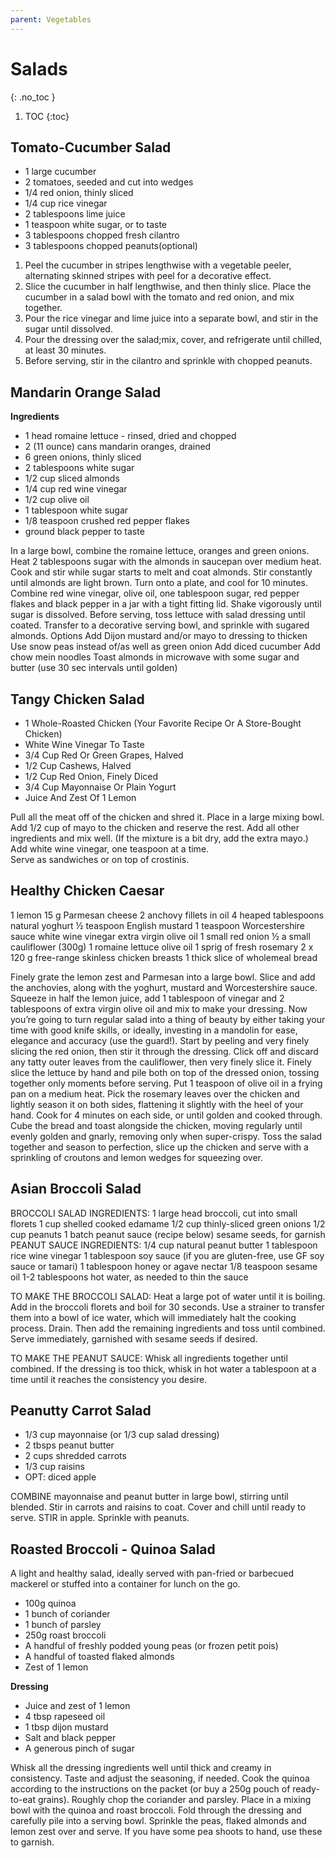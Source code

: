 ```yaml
---
parent: Vegetables
---
```


# Salads
{: .no_toc }

1. TOC
{:toc}

## Tomato-Cucumber Salad

* 1 large cucumber
* 2 tomatoes, seeded and cut into wedges
* 1/4 red onion, thinly sliced
* 1/4 cup rice vinegar
* 2 tablespoons lime juice
* 1 teaspoon white sugar, or to taste
* 3 tablespoons chopped fresh cilantro
* 3 tablespoons chopped peanuts(optional)

1. Peel the cucumber in stripes lengthwise with a vegetable peeler, alternating skinned stripes with peel for a decorative effect. 
1. Slice the cucumber in half lengthwise, and then thinly slice. Place the cucumber in a salad bowl with the tomato and red onion, and mix together.
1. Pour the rice vinegar and lime juice into a separate bowl, and stir in the sugar until dissolved. 
1. Pour the dressing over the salad;mix, cover, and refrigerate until chilled, at least 30 minutes. 
1. Before serving, stir in the cilantro and sprinkle with chopped peanuts.

## Mandarin Orange Salad
**Ingredients**
 
* 1 head romaine lettuce - rinsed, dried and chopped
* 2 (11 ounce) cans mandarin oranges, drained
* 6 green onions, thinly sliced
* 2 tablespoons white sugar
* 1/2 cup sliced almonds
* 1/4 cup red wine vinegar
* 1/2 cup olive oil
* 1 tablespoon white sugar
* 1/8 teaspoon crushed red pepper flakes
* ground black pepper to taste

 
In a large bowl, combine the romaine lettuce, oranges and green onions.
Heat 2 tablespoons sugar with the almonds in saucepan over medium heat. Cook and stir while sugar starts to melt and coat almonds. Stir constantly until almonds are light brown. Turn onto a plate, and cool for 10 minutes.
Combine red wine vinegar, olive oil, one tablespoon sugar, red pepper flakes and black pepper in a jar with a tight fitting lid. Shake vigorously until sugar is dissolved.
Before serving, toss lettuce with salad dressing until coated. Transfer to a decorative serving bowl, and sprinkle with sugared almonds.
Options
Add Dijon mustard and/or mayo to dressing to thicken
Use snow peas instead of/as well as green onion
Add diced cucumber
Add chow mein noodles
Toast almonds in microwave with some sugar and butter (use 30 sec intervals until golden)

## Tangy Chicken Salad
 
* 1 Whole-Roasted Chicken (Your Favorite Recipe Or A Store-Bought Chicken)
* White Wine Vinegar To Taste
* 3/4 Cup Red Or Green Grapes, Halved
* 1/2 Cup Cashews, Halved
* 1/2 Cup Red Onion, Finely Diced
* 3/4 Cup Mayonnaise Or Plain Yogurt
* Juice And Zest Of 1 Lemon

Pull all the meat off of the chicken and shred it. Place in a large mixing bowl.
Add 1/2 cup of mayo to the chicken and reserve the rest.
Add all other ingredients and mix well. (If the mixture is a bit dry, add the extra mayo.)
Add white wine vinegar, one teaspoon at a time.  
Serve as sandwiches or on top of crostinis.

## Healthy Chicken Caesar

1 lemon
15 g Parmesan cheese
2 anchovy fillets in oil
4 heaped tablespoons natural yoghurt
½ teaspoon English mustard
1 teaspoon Worcestershire sauce
white wine vinegar
extra virgin olive oil
1 small red onion
½ a small cauliflower (300g)
1 romaine lettuce
olive oil
1 sprig of fresh rosemary
2 x 120 g free-range skinless chicken breasts
1 thick slice of wholemeal bread

Finely grate the lemon zest and Parmesan into a large bowl. Slice and add the anchovies, along with the yoghurt, mustard and Worcestershire sauce.
Squeeze in half the lemon juice, add 1 tablespoon of vinegar and 2 tablespoons of extra virgin olive oil and mix to make your dressing.
Now you’re going to turn regular salad into a thing of beauty by either taking your time with good knife skills, or ideally, investing in a mandolin for ease, elegance and accuracy (use the guard!). Start by peeling and very finely slicing the red onion, then stir it through the dressing.
Click off and discard any tatty outer leaves from the cauliflower, then very finely slice it. Finely slice the lettuce by hand and pile both on top of the dressed onion, tossing together only moments before serving.
Put 1 teaspoon of olive oil in a frying pan on a medium heat. Pick the rosemary leaves over the chicken and lightly season it on both sides, flattening it slightly with the heel of your hand. Cook for 4 minutes on each side, or until golden and cooked through.
Cube the bread and toast alongside the chicken, moving regularly until evenly golden and gnarly, removing only when super-crispy.
Toss the salad together and season to perfection, slice up the chicken and serve with a sprinkling of croutons and lemon wedges for squeezing over.

## Asian Broccoli Salad

BROCCOLI SALAD INGREDIENTS:
1 large head broccoli, cut into small florets
1 cup shelled cooked edamame
1/2 cup thinly-sliced green onions
1/2 cup peanuts
1 batch peanut sauce (recipe below)
sesame seeds, for garnish
PEANUT SAUCE INGREDIENTS:
1/4 cup natural peanut butter
1 tablespoon rice wine vinegar
1 tablespoon soy sauce (if you are gluten-free, use GF soy sauce or tamari)
1 tablespoon honey or agave nectar
1/8 teaspoon sesame oil
1-2 tablespoons hot water, as needed to thin the sauce

TO MAKE THE BROCCOLI SALAD:
Heat a large pot of water until it is boiling.  Add in the broccoli florets and boil for 30 seconds.  Use a strainer to transfer them into a bowl of ice water, which will immediately halt the cooking process.  Drain.  Then add the remaining ingredients and toss until combined.  Serve immediately, garnished with sesame seeds if desired.

TO MAKE THE PEANUT SAUCE:
Whisk all ingredients together until combined. If the dressing is too thick, whisk in hot water a tablespoon at a time until it reaches the consistency you desire.

## Peanutty Carrot Salad

* 1/3 cup mayonnaise (or 1/3 cup salad dressing)
* 2 tbsps peanut butter
* 2 cups shredded carrots
* 1/3 cup raisins
* OPT: diced apple

COMBINE mayonnaise and peanut butter in large bowl, stirring until blended. Stir in carrots and raisins to coat. Cover and chill until ready to serve.
STIR in apple. Sprinkle with peanuts.

## Roasted Broccoli - Quinoa Salad
A light and healthy salad, ideally served with pan-fried or barbecued mackerel or stuffed into a container for lunch on the go.

* 100g quinoa
* 1 bunch of coriander
* 1 bunch of parsley
* 250g roast broccoli
* A handful of freshly podded young peas (or frozen petit pois)
* A handful of toasted flaked almonds
* Zest of 1 lemon

**Dressing**
* Juice and zest of 1 lemon
* 4 tbsp rapeseed oil
* 1 tbsp dijon mustard
* Salt and black pepper
* A generous pinch of sugar

Whisk all the dressing ingredients well until thick and creamy in consistency. Taste and adjust the seasoning, if needed.
Cook the quinoa according to the instructions on the packet (or buy a 250g pouch of ready-to-eat grains).
Roughly chop the coriander and parsley. Place in a mixing bowl with the quinoa and roast broccoli. Fold through the dressing and carefully pile into a serving bowl. Sprinkle the peas, flaked almonds and lemon zest over and serve. If you have some pea shoots to hand, use these to garnish.
